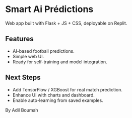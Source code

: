 # Smart Ai Prédictions
Web app built with Flask + JS + CSS, deployable on Replit.

## Features
- AI-based football predictions.
- Simple web UI.
- Ready for self-training and model integration.

## Next Steps
- Add TensorFlow / XGBoost for real match prediction.
- Enhance UI with charts and dashboard.
- Enable auto-learning from saved examples.

By Adil Boumah
